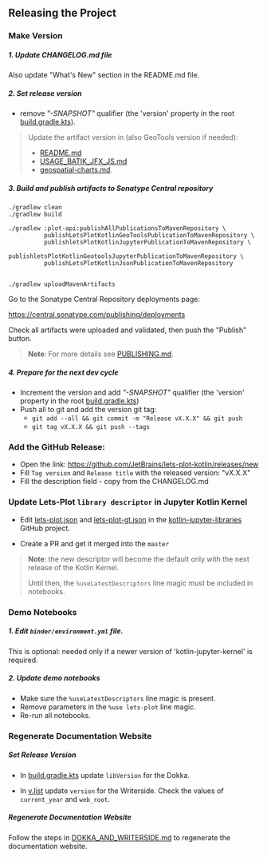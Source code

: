 ## Releasing the Project

### Make Version

##### 1. Update CHANGELOG.md file
Also update "What's New" section in the README.md file.

##### 2. Set release version

- remove _"-SNAPSHOT"_ qualifier (the 'version' property in the root [build.gradle.kts](../build.gradle.kts)).

> Update the artifact version in (also GeoTools version if needed): 
>  - [README.md](../README.md)
>  - [USAGE_BATIK_JFX_JS.md](../USAGE_BATIK_JFX_JS.md)
>  - [geospatial-charts.md](../Writerside/topics/geospatial_charts.md).

##### 3. Build and publish artifacts to Sonatype Central repository
                           
```shell
./gradlew clean
./gradlew build

./gradlew :plot-api:publishAllPublicationsToMavenRepository \
          publishLetsPlotKotlinGeoToolsPublicationToMavenRepository \
          publishletsPlotKotlinJupyterPublicationToMavenRepository \
          publishletsPlotKotlinGeotoolsJupyterPublicationToMavenRepository \
          publishLetsPlotKotlinJsonPublicationToMavenRepository


./gradlew uploadMavenArtifacts
```
Go to the Sonatype Central Repository deployments page:

https://central.sonatype.com/publishing/deployments

Check all artifacts were uploaded and validated, then push the "Publish" button.

> **Note**: For more details see [PUBLISHING.md](PUBLISHING.md).


##### 4. Prepare for the next dev cycle

- Increment the version and add _"-SNAPSHOT"_ qualifier (the 'version' property in the root [build.gradle.kts](../build.gradle.kts))
- Push all to git and add the version git tag:
  - `git add --all && git commit -m "Release vX.X.X" && git push`
  - `git tag vX.X.X && git push --tags`
              

### Add the GitHub Release:

* Open the link: https://github.com/JetBrains/lets-plot-kotlin/releases/new
* Fill `Tag version` and `Release title` with the released version: "vX.X.X"
* Fill the description field - copy from the CHANGELOG.md

### Update Lets-Plot `library descriptor` in Jupyter Kotlin Kernel

- Edit [lets-plot.json](https://github.com/Kotlin/kotlin-jupyter-libraries/blob/master/lets-plot.json) and
  [lets-plot-gt.json](https://github.com/Kotlin/kotlin-jupyter-libraries/blob/master/lets-plot-gt.json)
  in the [kotlin-jupyter-libraries](https://github.com/Kotlin/kotlin-jupyter-libraries) GitHub project.

- Create a PR and get it merged into the `master`

> **Note**: the new descriptor will become the default only with the next release of the Kotlin Kernel.
>
> Until then, the `%useLatestDescriptors` line magic must be included in notebooks.


### Demo Notebooks

##### 1. Edit `binder/environment.yml` file.

This is optional: needed only if a newer version of 'kotlin-jupyter-kernel' is required.

##### 2. Update demo notebooks

- Make sure the `%useLatestDescriptors` line magic is present.
- Remove parameters in the `%use lets-plot` line magic.
- Re-run all notebooks.


### Regenerate Documentation Website
      
##### Set Release Version

- In [build.gradle.kts](../docs/dokka/build.gradle.kts) update `libVersion` for the Dokka.

- In [v.list](../Writerside/v.list) update `version` for the Writerside.
  Check the values of `current_year` and `web_root`.

##### Regenerate Documentation Website
                                      
Follow the steps in [DOKKA_AND_WRITERSIDE.md](DOKKA_AND_WRITERSIDE.md) to regenerate the documentation website.
